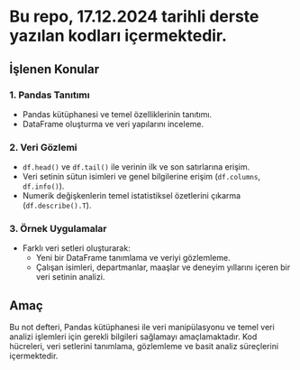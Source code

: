 # Bu repo, 17.12.2024 tarihli derste yazılan kodları içermektedir.

## İşlenen Konular

### 1. Pandas Tanıtımı
- Pandas kütüphanesi ve temel özelliklerinin tanıtımı.
- DataFrame oluşturma ve veri yapılarını inceleme.

### 2. Veri Gözlemi
- `df.head()` ve `df.tail()` ile verinin ilk ve son satırlarına erişim.
- Veri setinin sütun isimleri ve genel bilgilerine erişim (`df.columns`, `df.info()`).
- Numerik değişkenlerin temel istatistiksel özetlerini çıkarma (`df.describe().T`).

### 3. Örnek Uygulamalar
- Farklı veri setleri oluşturarak:
  - Yeni bir DataFrame tanımlama ve veriyi gözlemleme.
  - Çalışan isimleri, departmanlar, maaşlar ve deneyim yıllarını içeren bir veri setinin analizi.

## Amaç

Bu not defteri, Pandas kütüphanesi ile veri manipülasyonu ve temel veri analizi işlemleri için gerekli bilgileri sağlamayı amaçlamaktadır. Kod hücreleri, veri setlerini tanımlama, gözlemleme ve basit analiz süreçlerini içermektedir.
